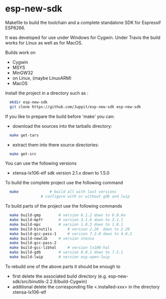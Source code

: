 # esp-new-sdk

Makefile to build the toolchain and a complete standalone SDK for Espressif ESP8266.

It was developed for use under Windows for Cygwin.
Under Travis the build works for Linux as well as for MacOS.

Builds work on
- Cygwin
- MSYS
- MinGW32
- on Linux, (maybe LinuxARM)
- MacOS

Install the project in a directory such as <esp-new-sdk>:
```bash
  mkdir esp-new-sdk
  git clone https://github.com/Juppit/esp-new-sdk esp-new-sdk
```

If you like to prepare the build before 'make' you can:
- download the sources into the tarballs directory:
```bash
  make get-tars
```
- extract them into there source directories:
```bash
  make get-src
```

You can use the following versions
- xtensa-lx106-elf sdk			version 2.1.x down to 1.5.0

To build the complete project use the following command
```bash
  make				# build all with last versions
				# configure with or without gdb and lwip
```

To build parts of the project use the following commands

```bash
  make build-gmp		# version 6.1.2 down to 6.0.0a
  make build-mpfr		# version 3.1.6 down to 3.1.1
  make build-mpc		# version 1.0.3 down to 1.0.1
  make build-binutils		# version 2.26  down to 2.29
  make build-gcc-pass-1		# version 7.2.0 down to 4.8.2
  make build-newlib		# version xtensa
  make build-gcc-pass-2
  make build-gcc-libhal		# version lx106-hal
  make build-gdb		# version 8.0.1 down to 7.5.1
  make build-lwip		# version esp-open-lwip
```

To rebuild one of the above parts it should be enough to
- first delete the associated build directory (e.g. esp-new-sdk/src/binutils-2.2.9/build-Cygwin)
- additional delete the corresponding file <.installed-xxx> in the directory xtensa-lx106-elf
